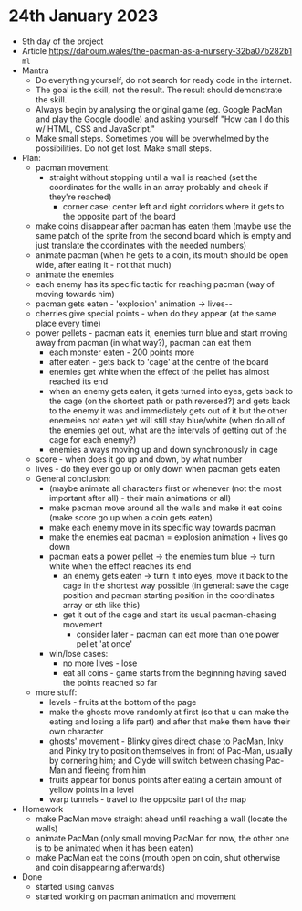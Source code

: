 # 24th January 2023

* 9th day of the project
* Article https://dahoum.wales/the-pacman-as-a-nursery-32ba07b282b1 `ml`
* Mantra
  * Do everything yourself, do not search for ready code in the internet.
  * The goal is the skill, not the result. The result should demonstrate the skill.
  * Always begin by analysing the original game (eg. Google PacMan and play the Google doodle) and asking yourself "How can I do this w/ HTML, CSS and JavaScript."
  * Make small steps. Sometimes you will be overwhelmed by the possibilities. Do not get lost. Make small steps.
* Plan:
    * pacman movement:
      * straight without stopping until a wall is reached (set the coordinates for the walls in an array probably and check if they're reached)
        *  corner case: center left and right corridors where it gets to the opposite part of the board
    * make coins disappear after pacman has eaten them (maybe use the same patch of the sprite from the second board which is empty and just translate the coordinates with the needed numbers)
    * animate pacman (when he gets to a coin, its mouth should be open wide, after eating it - not that much)
    * animate the enemies
    * each enemy has its specific tactic for reaching pacman (way of moving towards him)
    * pacman gets eaten - 'explosion' animation -> lives--
    * cherries give special points - when do they appear (at the same place every time)
    * power pellets - pacman eats it, enemies turn blue and start moving away from pacman (in what way?), pacman can eat them 
      * each monster eaten - 200 points more
      * after eaten - gets back to 'cage' at the centre of the board
      * enemies get white when the effect of the pellet has almost reached its end
      * when an enemy gets eaten, it gets turned into eyes, gets back to the cage (on the shortest path or path reversed?) and gets back to the enemy it was and immediately gets out of it but the other enemeies not eaten yet will still stay blue/white (when do all of the enemies get out, what are the intervals of getting out of the cage for each enemy?)
      * enemies always moving up and down synchronously in cage
    * score - when does it go up and down, by what number
    * lives - do they ever go up or only down when pacman gets eaten
    * General conclusion:
      * (maybe animate all characters first or whenever (not the most important after all) - their main animations or all)
      * make pacman move around all the walls and make it eat coins (make score go up when a coin gets eaten) 
      * make each enemy move in its specific way towards pacman 
      * make the enemies eat pacman = explosion animation + lives go down
      * pacman eats a power pellet -> the enemies turn blue -> turn white when the effect reaches its end
        * an enemy gets eaten -> turn it into eyes, move it back to the cage in the shortest way possible (in general: save the cage position and pacman starting position in the coordinates array or sth like this) 
        * get it out of the cage and start its usual pacman-chasing movement
          * consider later - pacman can eat more than one power pellet 'at once'
      * win/lose cases:
        * no more lives - lose
        * eat all coins - game starts from the beginning having saved the points reached so far
    * more stuff: 
      * levels - fruits at the bottom of the page
      * make the ghosts move randomly at first (so that u can make the eating and losing a life part) and after that make them have their own character
      * ghosts' movement - Blinky gives direct chase to PacMan, Inky and Pinky try to position themselves in front of Pac-Man, usually by cornering him; and Clyde will switch between chasing Pac-Man and fleeing from him
      * fruits appear for bonus points after eating a certain amount of yellow points in a level 
      * warp tunnels - travel to the opposite part of the map
* Homework
  * make PacMan move straight ahead until reaching a wall (locate the walls)
  * animate PacMan (only small moving PacMan for now, the other one is to be animated when it has been eaten)
  * make PacMan eat the coins (mouth open on coin, shut otherwise and coin disappearing afterwards)
* Done
  * started using canvas
  * started working on pacman animation and movement